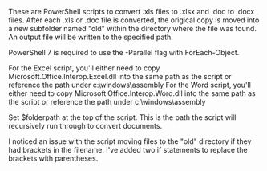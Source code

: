 These are PowerShell scripts to convert .xls files to .xlsx and .doc to .docx files. After each .xls or .doc file is converted, the origical copy is moved into a new subfolder named "old" within the directory where the file was found. An output file will be written to the specified path.

PowerShell 7 is required to use the -Parallel flag with ForEach-Object.

For the Excel script, you'll either need to copy Microsoft.Office.Interop.Excel.dll into the same path as the script or reference the path under c:\windows\assembly
For the Word script, you'll either need to copy Microsoft.Office.Interop.Word.dll into the same path as the script or reference the path under c:\windows\assembly

Set $folderpath at the top of the script. This is the path the script will recursively run through to convert documents.

I noticed an issue with the script moving files to the "old" directory if they had brackets in the filename. I've added two if statements to replace the brackets with parentheses.
